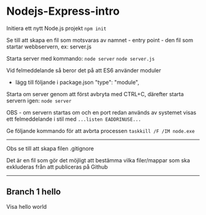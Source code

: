 # Nodejs-Express-intro

Initiera ett nytt Node.js projekt
`npm init`

Se till att skapa en fil som motsvaras av namnet - entry point - den fil som startar webbservern, ex:
server.js

Starta server med kommando:
`node server`
`node server.js`

Vid felmeddelande så beror det på att ES6 använder moduler
- lägg till följande i package.json
"type": "module",

Starta om server genom att först avbryta med CTRL+C, därefter starta servern igen: 
`node server`

OBS - om servern startas om och en port redan används av systemet visas ett felmeddelande i stil med
`...listen EADDRINUSE...` 

Ge följande kommando för att avbrta processen
`taskkill /F /IM node.exe`
***
Obs se till att skapa filen .gitignore

Det är en fil som gör det möjligt att bestämma vilka filer/mappar som ska exkluderas från att publiceras på Github



***
## Branch 1 hello
Visa hello world
